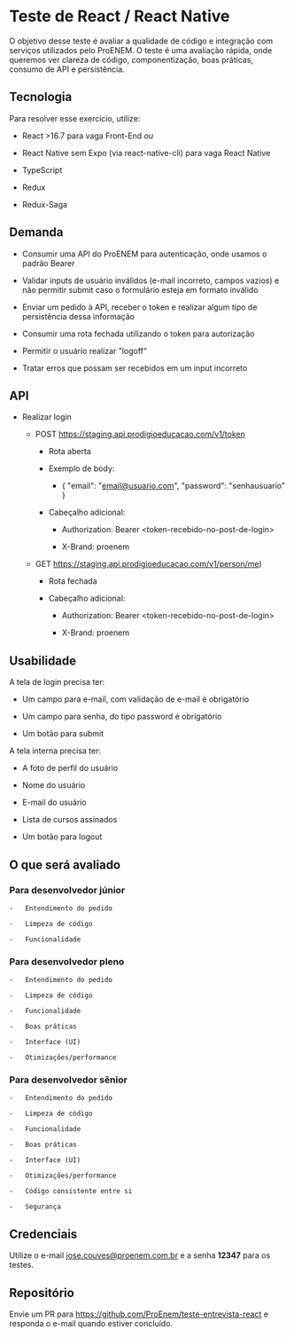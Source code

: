 # Teste de React / React Native

O objetivo desse teste é avaliar a qualidade de código e integração com
serviços utilizados pelo ProENEM. O teste é uma avaliação rápida, onde
queremos ver clareza de código, componentização, boas práticas, consumo
de API e persistência.

## Tecnologia

Para resolver esse exercício, utilize:

-   React \>16.7 para vaga Front-End *ou*

-   React Native sem Expo (via react-native-cli) para vaga React Native

-   TypeScript

-   Redux

-   Redux-Saga

## Demanda

-   Consumir uma API do ProENEM para autenticação, onde usamos o padrão Bearer

-   Validar inputs de usuário inválidos (e-mail incorreto, campos vazios) e não permitir submit caso o formulário esteja em formato inválido

-   Enviar um pedido à API, receber o token e realizar algum tipo de persistência dessa informação

-   Consumir uma rota fechada utilizando o token para autorização

-   Permitir o usuário realizar "logoff"

-   Tratar erros que possam ser recebidos em um input incorreto

## API

-   Realizar login

    -   POST https://staging.api.prodigioeducacao.com/v1/token

        -   Rota aberta

        -   Exemplo de body:

            -   { "email": "email@usuario.com", "password": "senhausuario" }

        -   Cabeçalho adicional:

            -   Authorization: Bearer \<token-recebido-no-post-de-login\>

            -   X-Brand: proenem

    -   GET https://staging.api.prodigioeducacao.com/v1/person/me)

        -   Rota fechada

        -   Cabeçalho adicional:

            -   Authorization: Bearer \<token-recebido-no-post-de-login\>

            -   X-Brand: proenem

## Usabilidade

A tela de login precisa ter:

-   Um campo para e-mail, com validação de e-mail é obrigatório

-   Um campo para senha, do tipo password é obrigatório

-   Um botão para submit

A tela interna precisa ter:

-   A foto de perfil do usuário

-   Nome do usuário

-   E-mail do usuário

-   Lista de cursos assinados

-   Um botão para logout

## O que será avaliado

###   Para desenvolvedor júnior

    -   Entendimento do pedido

    -   Limpeza de código

    -   Funcionalidade

###   Para desenvolvedor pleno

    -   Entendimento do pedido

    -   Limpeza de código

    -   Funcionalidade

    -   Boas práticas

    -   Interface (UI)

    -   Otimizações/performance

###   Para desenvolvedor sênior

    -   Entendimento do pedido

    -   Limpeza de código

    -   Funcionalidade

    -   Boas práticas

    -   Interface (UI)

    -   Otimizações/performance

    -   Código consistente entre si

    -   Segurança

## Credenciais

Utilize o e-mail jose.couves@proenem.com.br e a senha **12347** para os testes.

## Repositório

Envie um PR para https://github.com/ProEnem/teste-entrevista-react e responda o e-mail quando estiver concluído.
